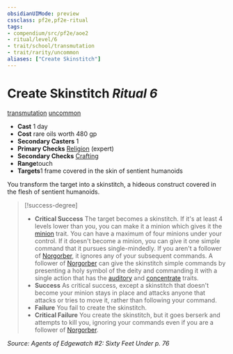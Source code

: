 ```yaml
---
obsidianUIMode: preview
cssclass: pf2e,pf2e-ritual
tags:
- compendium/src/pf2e/aoe2
- ritual/level/6
- trait/school/transmutation
- trait/rarity/uncommon
aliases: ["Create Skinstitch"]
---
```

# Create Skinstitch *Ritual 6*  
[transmutation](transmutation.md)  [uncommon](uncommon.md)  

- **Cast** 1 day
- **Cost** rare oils worth 480 gp
- **Secondary Casters** 1
- **Primary Checks** [Religion](../../skills.md#Religion) (expert)
- **Secondary Checks** [Crafting](../../skills.md#Crafting)
- **Range**touch
- **Targets**1 frame covered in the skin of sentient humanoids

You transform the target into a skinstitch, a hideous construct covered in the flesh of sentient humanoids.

> [!success-degree] 
> - **Critical Success** The target becomes a skinstitch. If it's at least 4 levels lower than you, you can make it a minion which gives it the [minion](minion.md) trait. You can have a maximum of four minions under your control. If it doesn't become a minion, you can give it one simple command that it pursues single-mindedly. If you aren't a follower of [Norgorber](../../setting/deities/norgorber.md), it ignores any of your subsequent commands. A follower of [Norgorber](../../setting/deities/norgorber.md) can give the skinstitch simple commands by presenting a holy symbol of the deity and commanding it with a single action that has the [auditory](auditory.md) and [concentrate](concentrate.md) traits.
> - **Success** As critical success, except a skinstitch that doesn't become your minion stays in place and attacks anyone that attacks or tries to move it, rather than following your command.
> - **Failure** You fail to create the skinstitch.
> - **Critical Failure** You create the skinstitch, but it goes berserk and attempts to kill you, ignoring your commands even if you are a follower of [Norgorber](../../setting/deities/norgorber.md).

*Source: Agents of Edgewatch #2: Sixty Feet Under p. 76*